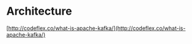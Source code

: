 # Architecture

[http://codeflex.co/what-is-apache-kafka/](http://codeflex.co/what-is-apache-kafka/)

